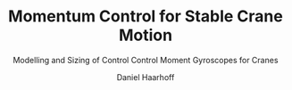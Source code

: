 ---
title: Momentum Control for Stable Crane Motion
author: Daniel Haarhoff
subtitle: Modelling and Sizing of Control Control Moment Gyroscopes for Cranes
bibliography: [references.bib]
link-citations: true
linkReferences: true
lang: english
documentclass: scrbook
fontsize: 11pt
papersize: a4
classoptions:
- headings=big
- twoside
- openright
- toc=flat
---